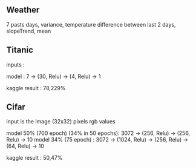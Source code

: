 ## Weather 

7 pasts days, variance, temperature difference between last 2 days, slopeTrend, mean


## Titanic 

inputs : 

model : 7 -> (30, Relu) -> (4, Relu) ->  1

kaggle result : 78,229%

## Cifar 

input is the image (32x32) pixels rgb values 

model 50% (700 epoch) (34% in 50 epochs): 3072 -> (256, Relu) -> (256, Relu) -> 10
model 34% (75 epoch) : 3072 -> (1024, Relu) -> (256, Relu) -> (64, Relu) -> 10



kaggle result : 50,47%

